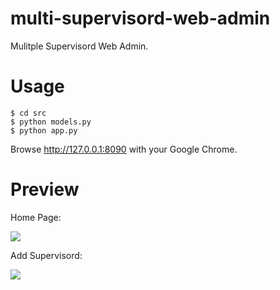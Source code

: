multi-supervisord-web-admin
===========================

Mulitple Supervisord Web Admin.


Usage
===========================

    $ cd src
    $ python models.py
    $ python app.py

Browse http://127.0.0.1:8090 with your Google Chrome.


Preview
==================

Home Page:

![](https://raw.github.com/Shu-Ji/multi-supervisord-web-admin/master/doc/img/homepage.jpg)


Add Supervisord:

![](https://raw.github.com/Shu-Ji/multi-supervisord-web-admin/master/doc/img/add.jpg)
